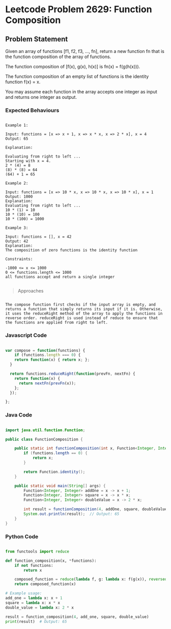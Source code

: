 # Leetcode Problem 2629: Function Composition

## Problem Statement

Given an array of functions [f1, f2, f3, ..., fn], return a new function fn that is the function composition of the array of functions.

The function composition of [f(x), g(x), h(x)] is fn(x) = f(g(h(x))).

The function composition of an empty list of functions is the identity function f(x) = x.

You may assume each function in the array accepts one integer as input and returns one integer as output.

### Expected Behaviours

```plaintext

Example 1:

Input: functions = [x => x + 1, x => x * x, x => 2 * x], x = 4
Output: 65

Explanation:

Evaluating from right to left ...
Starting with x = 4.
2 * (4) = 8
(8) * (8) = 64
(64) + 1 = 65
 
Example 2: 
 
Input: functions = [x => 10 * x, x => 10 * x, x => 10 * x], x = 1
Output: 1000
Explanation:
Evaluating from right to left ...
10 * (1) = 10
10 * (10) = 100
10 * (100) = 1000

Example 3:

Input: functions = [], x = 42
Output: 42
Explanation:
The composition of zero functions is the identity function

Constraints:

-1000 <= x <= 1000
0 <= functions.length <= 1000
all functions accept and return a single integer
 
```

> Approaches

```plaintext

The compose function first checks if the input array is empty, and returns a function that simply returns its input if it is. Otherwise, it uses the reduceRight method of the array to apply the functions in reverse order. reduceRight is used instead of reduce to ensure that the functions are applied from right to left.

```
### Javascript Code

```javascript

var compose = function(functions) {
	if (functions.length === 0) {
    return function(x) { return x; };
  }

  return functions.reduceRight(function(prevFn, nextFn) {
    return function(x) {
      return nextFn(prevFn(x));
    };
  });

};

```
### Java Code

```java

import java.util.function.Function;

public class FunctionComposition {

    public static int functionComposition(int x, Function<Integer, Integer>... functions) {
        if (functions.length == 0) {
            return x;
        }

        return Function.identity();
    }

    public static void main(String[] args) {
        Function<Integer, Integer> addOne = x -> x + 1;
        Function<Integer, Integer> square = x -> x * x;
        Function<Integer, Integer> doubleValue = x -> 2 * x;

        int result = functionComposition(4, addOne, square, doubleValue);
        System.out.println(result);  // Output: 65
    }
}


```
### Python Code

```python

from functools import reduce

def function_composition(x, *functions):
    if not functions:
        return x

    composed_function = reduce(lambda f, g: lambda x: f(g(x)), reversed(functions))
    return composed_function(x)

# Example usage:
add_one = lambda x: x + 1
square = lambda x: x * x
double_value = lambda x: 2 * x

result = function_composition(4, add_one, square, double_value)
print(result)  # Output: 65


```